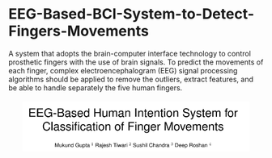 # EEG-Based-BCI-System-to-Detect-Fingers-Movements
A system that adopts the brain-computer interface technology to control prosthetic fingers with the use of brain signals. To predict the movements of each finger, complex electroencephalogram (EEG) signal processing algorithms should be applied to remove the outliers, extract features, and be able to handle separately the five human fingers.
<p align="center">
<a href="https://drive.google.com/file/d/1mEUxbrLTOVDuHzJLicpUTvREGhEQyMP6/view"><img src="paper_1.PNG" alt="Research Paper" height="100" style="vertical-align:top; margin:4px"></a>
